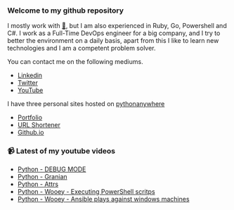 ### Welcome to my github repository

I mostly work with [:snake:](https://www.python.org/), but I am also experienced in Ruby, Go, Powershell and C#. I work as a Full-Time DevOps engineer for a big company, and I try to better the environment on a daily basis, apart from this I like to learn new technologies and I am a competent problem solver.

You can contact me on the following mediums.
- [Linkedin](https://www.linkedin.com/in/r3ap3rpy)
- [Twitter](https://twitter.com/r3ap3rpy)
- [YouTube](https://www.youtube.com/channel/UC1qkMXH8d2I9DDAtBSeEHqg)

I have three personal sites hosted on [pythonanywhere](https://www.pythonanywhere.com/)
- [Portfolio](http://r3ap3rpy.pythonanywhere.com/)
- [URL Shortener](http://shortenpy.pythonanywhere.com/)
- [Github.io](https://r3ap3rpy.github.io/)

### :video_camera: Latest of my youtube videos
<!-- YOUTUBE:START -->
- [Python - DEBUG MODE](https://www.youtube.com/watch?v=QcwRxnHb_b4)
- [Python - Granian](https://www.youtube.com/watch?v=BWAM1_TCI3k)
- [Python - Attrs](https://www.youtube.com/watch?v=S8St303Epf0)
- [Python - Wooey - Executing PowerShell scritps](https://www.youtube.com/watch?v=_s1S62PffFI)
- [Python - Wooey - Ansible plays against windows machines](https://www.youtube.com/watch?v=p2eni211ggY)
<!-- YOUTUBE:END -->

